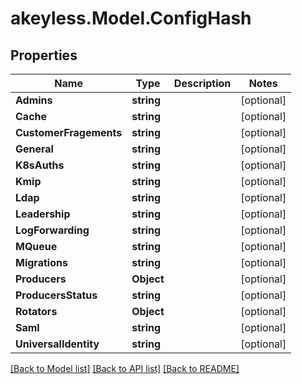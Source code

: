 # akeyless.Model.ConfigHash

## Properties

Name | Type | Description | Notes
------------ | ------------- | ------------- | -------------
**Admins** | **string** |  | [optional] 
**Cache** | **string** |  | [optional] 
**CustomerFragements** | **string** |  | [optional] 
**General** | **string** |  | [optional] 
**K8sAuths** | **string** |  | [optional] 
**Kmip** | **string** |  | [optional] 
**Ldap** | **string** |  | [optional] 
**Leadership** | **string** |  | [optional] 
**LogForwarding** | **string** |  | [optional] 
**MQueue** | **string** |  | [optional] 
**Migrations** | **string** |  | [optional] 
**Producers** | **Object** |  | [optional] 
**ProducersStatus** | **string** |  | [optional] 
**Rotators** | **Object** |  | [optional] 
**Saml** | **string** |  | [optional] 
**UniversalIdentity** | **string** |  | [optional] 

[[Back to Model list]](../README.md#documentation-for-models) [[Back to API list]](../README.md#documentation-for-api-endpoints) [[Back to README]](../README.md)

